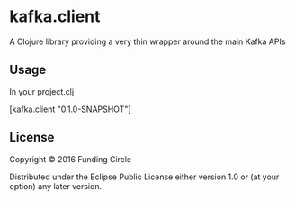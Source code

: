 # kafka.client

A Clojure library providing a very thin wrapper around the main Kafka APIs

## Usage

In your project.clj

  [kafka.client "0.1.0-SNAPSHOT"]

## License

Copyright © 2016 Funding Circle

Distributed under the Eclipse Public License either version 1.0 or (at
your option) any later version.
